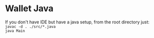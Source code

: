 # Wallet Java
If you don't have IDE but have a java setup, from the root directory just: \
`javac -d . ./src/*.java` \
`java Main`